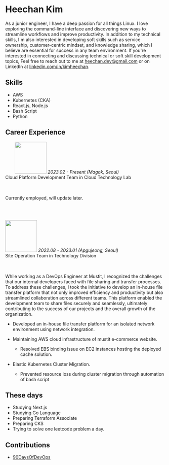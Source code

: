 # Heechan Kim

As a junior engineer, I have a deep passion for all things Linux. I love exploring the command-line interface and discovering new ways to streamline workflows and improve productivity. In addition to my technical skills, I'm also interested in developing soft skills such as service ownership, customer-centric mindset, and knowledge sharing, which I believe are essential for success in any team environment. If you're interested in connecting and discussing technical or soft skill development topics, 
Feel free to reach out to me at heechan.dev@gmail.com or on LinkedIn at [linkedin.com/in/kimheechan](https://www.linkedin.com/in/kimheechan/).

## Skills

- AWS
- Kubernetes (CKA)
- React.js, Node.js
- Bash Script
- Python

## Career Experience

<img src="https://upload.wikimedia.org/wikipedia/commons/thumb/5/5c/LG_U%2B_CI.svg/320px-LG_U%2B_CI.svg.png" width="100px" style="display: inline-block;margin-left:30px"> <i>2023.02 - Present (Magok, Seoul)</i>
<br>
Cloud Platform Development Team in Cloud Technology Lab <br><br><br>

Currently employed, will update later.

<br><br>

<img src="https://s3.ap-northeast-2.amazonaws.com/mustit-ux/img/front/bi/main_logo.svg" width="100px" style="display: inline-block;"> <i>2022.08 - 2023.01 (Apgujeong, Seoul)</i>
<br>
Site Operation Team in Technology Division<br><br><br>


While working as a DevOps Engineer at Mustit, I recognized the challenges that our internal developers faced with file sharing and transfer processes. To address these challenges, I took the initiative to develop an in-house file transfer platform that not only improved efficiency and productivity but also streamlined collaboration across different teams. This platform enabled the development team to share files securely and seamlessly, ultimately contributing to the success of our projects and the overall growth of the organization.

- Developed an in-house file transfer platform for an isolated network environment using network integration.

- Maintaining AWS cloud infrastructure of mustit e-commerce website.
  - Resolved EBS binding issue on EC2 instances hosting the deployed cache solution.

- Elastic Kubernetes Cluster Migration.
  - Prevented resource loss during cluster migration through automation of bash script

## These days
- Studying Next.js
- Studying Go Language
- Preparing Terraform Associate
- Preparing CKS
- Trying to solve one leetcode problem a day.

## Contributions
- [90DaysOfDevOps](https://github.com/heechankim/90DaysOfDevOps)
